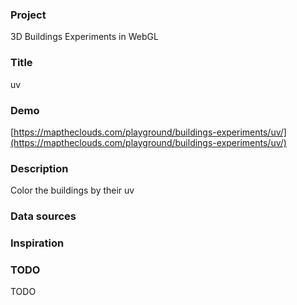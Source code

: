 ### Project

3D Buildings Experiments in WebGL

### Title

uv

### Demo

[https://maptheclouds.com/playground/buildings-experiments/uv/](https://maptheclouds.com/playground/buildings-experiments/uv/)

### Description

Color the buildings by their uv

### Data sources

### Inspiration

### TODO

TODO
